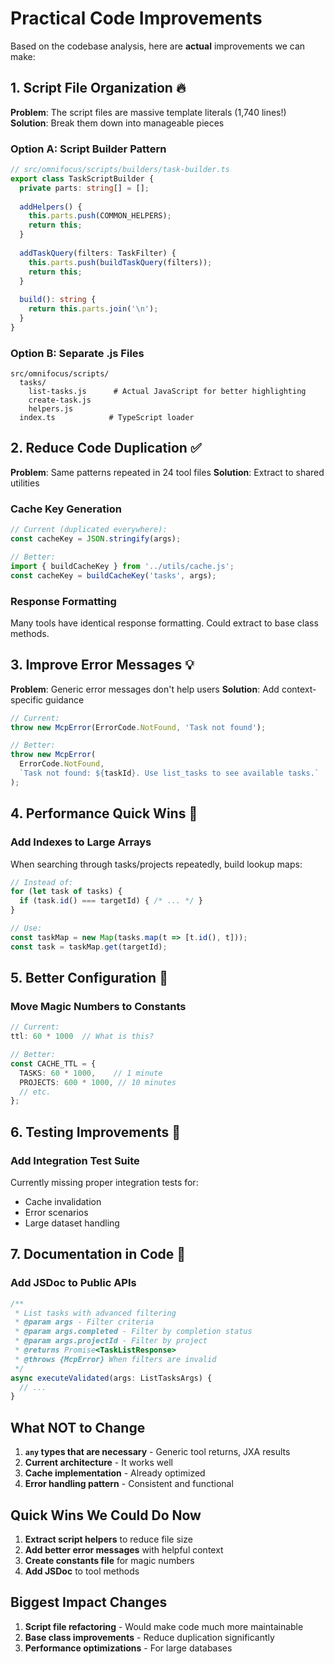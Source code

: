 # Practical Code Improvements

Based on the codebase analysis, here are **actual** improvements we can make:

## 1. Script File Organization 🔥 

**Problem**: The script files are massive template literals (1,740 lines!)
**Solution**: Break them down into manageable pieces

### Option A: Script Builder Pattern
```typescript
// src/omnifocus/scripts/builders/task-builder.ts
export class TaskScriptBuilder {
  private parts: string[] = [];
  
  addHelpers() {
    this.parts.push(COMMON_HELPERS);
    return this;
  }
  
  addTaskQuery(filters: TaskFilter) {
    this.parts.push(buildTaskQuery(filters));
    return this;
  }
  
  build(): string {
    return this.parts.join('\n');
  }
}
```

### Option B: Separate .js Files
```
src/omnifocus/scripts/
  tasks/
    list-tasks.js      # Actual JavaScript for better highlighting
    create-task.js
    helpers.js
  index.ts            # TypeScript loader
```

## 2. Reduce Code Duplication ✅

**Problem**: Same patterns repeated in 24 tool files
**Solution**: Extract to shared utilities

### Cache Key Generation
```typescript
// Current (duplicated everywhere):
const cacheKey = JSON.stringify(args);

// Better:
import { buildCacheKey } from '../utils/cache.js';
const cacheKey = buildCacheKey('tasks', args);
```

### Response Formatting
Many tools have identical response formatting. Could extract to base class methods.

## 3. Improve Error Messages 💡

**Problem**: Generic error messages don't help users
**Solution**: Add context-specific guidance

```typescript
// Current:
throw new McpError(ErrorCode.NotFound, 'Task not found');

// Better:
throw new McpError(
  ErrorCode.NotFound, 
  `Task not found: ${taskId}. Use list_tasks to see available tasks.`
);
```

## 4. Performance Quick Wins 🚀

### Add Indexes to Large Arrays
When searching through tasks/projects repeatedly, build lookup maps:

```javascript
// Instead of:
for (let task of tasks) {
  if (task.id() === targetId) { /* ... */ }
}

// Use:
const taskMap = new Map(tasks.map(t => [t.id(), t]));
const task = taskMap.get(targetId);
```

## 5. Better Configuration 🔧

### Move Magic Numbers to Constants
```typescript
// Current:
ttl: 60 * 1000  // What is this?

// Better:
const CACHE_TTL = {
  TASKS: 60 * 1000,    // 1 minute
  PROJECTS: 600 * 1000, // 10 minutes
  // etc.
};
```

## 6. Testing Improvements 🧪

### Add Integration Test Suite
Currently missing proper integration tests for:
- Cache invalidation
- Error scenarios
- Large dataset handling

## 7. Documentation in Code 📝

### Add JSDoc to Public APIs
```typescript
/**
 * List tasks with advanced filtering
 * @param args - Filter criteria
 * @param args.completed - Filter by completion status
 * @param args.projectId - Filter by project
 * @returns Promise<TaskListResponse>
 * @throws {McpError} When filters are invalid
 */
async executeValidated(args: ListTasksArgs) {
  // ...
}
```

## What NOT to Change

1. **`any` types that are necessary** - Generic tool returns, JXA results
2. **Current architecture** - It works well
3. **Cache implementation** - Already optimized
4. **Error handling pattern** - Consistent and functional

## Quick Wins We Could Do Now

1. **Extract script helpers** to reduce file size
2. **Add better error messages** with helpful context
3. **Create constants file** for magic numbers
4. **Add JSDoc** to tool methods

## Biggest Impact Changes

1. **Script file refactoring** - Would make code much more maintainable
2. **Base class improvements** - Reduce duplication significantly
3. **Performance optimizations** - For large databases